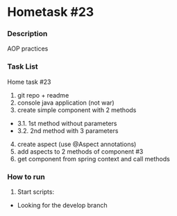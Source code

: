 # Hometask #23
### Description
AOP practices
### Task List
Home task #23
1. git repo + readme
2. console java application (not war)
3. create simple component with 2 methods
* 3.1. 1st method without parameters
* 3.2. 2nd method with 3 parameters
4. create aspect (use @Aspect annotations)
5. add aspects to 2 methods of component #3
6. get component from spring context and call methods

### How to run
1. Start scripts:
* Looking for the develop branch
